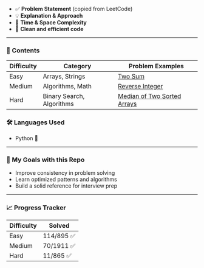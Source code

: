* ✅ **Problem Statement** (copied from LeetCode)
* 💡 **Explanation & Approach**
* 🧠 **Time & Space Complexity**
* 🧾 **Clean and efficient code**

---

### 📑 Contents

| Difficulty | Category        | Problem Examples                                                           |
| ---------- | --------------- | -------------------------------------------------------------------------- |
| Easy       | Arrays, Strings | [Two Sum](https://github.com/BishtManas/leetcode-practice/blob/main/01%20Two%20sum/readme.md)                                               |
| Medium     | Algorithms, Math | [Reverse Integer](https://github.com/BishtManas/leetcode-practice/blob/main/07%20Reverse%20Integer/readme.md)                           |
| Hard       | Binary Search, Algorithms| [Median of Two Sorted Arrays](https://github.com/BishtManas/leetcode-practice/blob/main/04%20Median%20of%20Two%20Sorted%20Arrays/readme.md) |


### 🛠️ Languages Used

* Python 🐍

---

### 🧠 My Goals with this Repo

* Improve consistency in problem solving
* Learn optimized patterns and algorithms
* Build a solid reference for interview prep

---
### 📈 Progress Tracker

| Difficulty | Solved |
| ---------- | ------ |
| Easy       | 114/895 ✅|
| Medium     | 70/1911 ✅|
| Hard       | 11/865   ✅|
